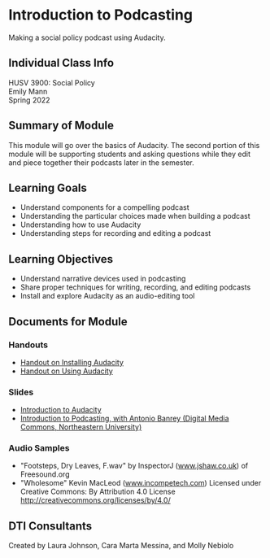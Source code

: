 # Introduction to Podcasting
Making a social policy podcast using Audacity.

## Individual Class Info
HUSV 3900: Social Policy
<br>
Emily Mann
<br>
Spring 2022
<br>


## Summary of Module
This module will go over the basics of Audacity. The second portion of this module will be supporting students and asking questions while they edit and piece together their podcasts later in the semester.

## Learning Goals
- Understand components for a compelling podcast
- Understanding the particular choices made when building a podcast
- Understanding how to use Audacity
- Understanding steps for recording and editing a podcast

## Learning Objectives
- Understand narrative devices used in podcasting
- Share proper techniques for writing, recording, and editing podcasts
- Install and explore Audacity as an audio-editing tool

## Documents for Module

### Handouts
- [Handout on Installing Audacity](https://github.com/NULabNortheastern/digitalassignmentshowcase/blob/master/audio-editing_podcasting/sp22-mann-husv3900-audacity/handout-install_audacity.pdf)
- [Handout on Using Audacity](https://github.com/NULabNortheastern/digitalassignmentshowcase/blob/master/audio-editing_podcasting/sp22-mann-husv3900-audacity/handout-intro_to_audacity.pdf)


### Slides
- [Introduction to Audacity](https://github.com/NULabNortheastern/digitalassignmentshowcase/blob/master/audio-editing_podcasting/sp22-mann-husv3900-audacity/Audacity%20Slides.pdf)
- [Introduction to Podcasting, with Antonio Banrey (Digital Media Commons, Northeastern University)](https://github.com/NULabNortheastern/digitalassignmentshowcase/blob/master/audio-editing_podcasting/sp22-mann-husv3900-audacity/Banrey%20Intro%20to%20Podcasting%20Slides.pptx.pdf)

### Audio Samples
- "Footsteps, Dry Leaves, F.wav" by InspectorJ (www.jshaw.co.uk) of Freesound.org
- "Wholesome" Kevin MacLeod (www.incompetech.com)
Licensed under Creative Commons: By Attribution 4.0 License
http://creativecommons.org/licenses/by/4.0/


## DTI Consultants
Created by Laura Johnson, Cara Marta Messina, and Molly Nebiolo
